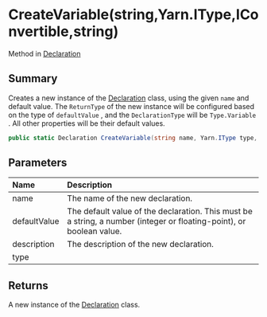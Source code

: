 # CreateVariable(string,Yarn.IType,IConvertible,string)

Method in [Declaration](/api/csharp/yarn.compiler.declaration.md)

## Summary


Creates a new instance of the  <a href="yarn.compiler.declaration.md">Declaration</a>  class,
using the given  <code>name</code>  and default value. The
<code>ReturnType</code>  of the new instance will be configured
based on the type of  <code>defaultValue</code> , and the
<code>DeclarationType</code>  will be  <code>Type.Variable</code> . All other properties will be their
default values.


```csharp
public static Declaration CreateVariable(string name, Yarn.IType type, IConvertible defaultValue, string description = null)
```

## Parameters

|Name|Description|
|:---|:---|
|name|The name of the new declaration.|
|defaultValue|The default value of the declaration. This must be a string, a number (integer or floating-point), or boolean value.|
|description|The description of the new declaration.|
|type||

## Returns

A new instance of the  <a href="yarn.compiler.declaration.md">Declaration</a> 
class.

